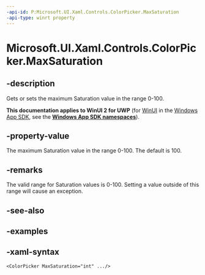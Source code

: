 ```yaml
---
-api-id: P:Microsoft.UI.Xaml.Controls.ColorPicker.MaxSaturation
-api-type: winrt property
---
```

<!-- Property syntax.
public int MaxSaturation { get;  set; }
-->

# Microsoft.UI.Xaml.Controls.ColorPicker.MaxSaturation


## -description

Gets or sets the maximum Saturation value in the range 0-100.


**This documentation applies to WinUI 2 for UWP** (for [WinUI](/windows/apps/winui/winui3/) in the [Windows App SDK](/windows/apps/windows-app-sdk/), see the **[Windows App SDK namespaces](/windows/windows-app-sdk/api/winrt/)**).

## -property-value

The maximum Saturation value in the range 0-100. The default is 100.


## -remarks

The valid range for Saturation values is 0-100. Setting a value outside of this range will cause an exception.


## -see-also


## -examples


## -xaml-syntax

```xaml
<ColorPicker MaxSaturation="int" .../>
```



